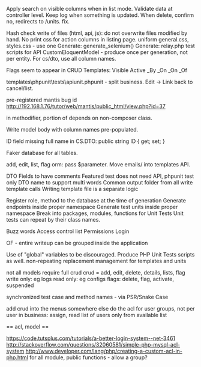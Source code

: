 Apply search on visible columns when in list mode.
Validate data at controller level.
Keep log when something is updated.
When delete, confirm no, redirects to /units. fix.

Hash check write of files (html, api, js): do not overwrite files modified by hand.
No print css for action columns in listing page.
uniform general.css, styles.css - use one
Generate: generate_selenium()
Generate: relay.php test scripts for API
CustomEloquentModel - produce once per generation, not per entity.
For cs/dto, use all column names.

Flags seem to appear in CRUD Templates:
    Visible
    Active
    _By
    _On
    _On
    _Of

templates\phpunit\tests\apiunit.phpunit - split business.
Edit -> Link back to cancel/list.

pre-registered mantis bug id
http://192.168.1.76/tutor/web/mantis/public_html/view.php?id=37

in methodifier, portion of depends on non-composer class.

Write model body with column names pre-populated.

ID field missing full name in CS.DTO:
	public string ID { get; set; }

Faker database for all tables.

add, edit, list, flag orm: pass $parameter.
Move emails/ into templates API.

DTO Fields to have comments
Featured test does not need API, phpunit test only
DTO name to support multi words
Common output folder from all write template calls
Writing template file is a separate logic

Register role, method to the database at the time of generation
Generate endpoints inside proper namespace
Generate test units inside proper namespace
Break into packages, modules, functions for Unit Tests
Unit tests can repeat by their class names.

Buzz words
	Access control list
	Permissions
	Login

OF
	- entire writeup can be grouped inside the application

Use of "global" variables to be discouraged.
Produce PHP Unit Tests scripts as well.
non-repeating replacement management for templates and units

not all models require full crud
	crud = add, edit, delete, details, lists, flag
		write only: eg logs
		read only: eg configs
		flags: delete, flag, activate, suspended

synchronized test case and method names - via PSR/Snake Case

add crud into the menus somewhere else
do the acl for user groups, not per user
in business: assign, read list of users only from available list

== acl, model ==

https://code.tutsplus.com/tutorials/a-better-login-system--net-3461
http://stackoverflow.com/questions/32060581/simple-php-mysql-acl-system
http://www.developer.com/lang/php/creating-a-custom-acl-in-php.html
for all module, public functions
	- allow a group?
